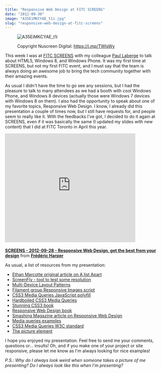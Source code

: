 ```yaml
---
title: "Responsive Web Design at FITC SCREENS"
date: "2012-09-30"
image: "A35EiMKCYAE_t1i.jpg"
slug: "responsive-web-design-at-fitc-screens"
---
```


<figure>

![](images/A35EiMKCYAE_t1i.jpg "A35EiMKCYAE_t1i")

<figcaption>

Copyright Nuscreen Digital: https://j.mp/TWlsWy

</figcaption>

</figure>

This week I was at [FITC SCREENS](https://www.fitc.ca/events/about/?event=134) with my colleague [Paul Laberge](https://twitter.com/plaberge) to talk about HTML5, Windows 8, and Windows Phone. It was my first time at SCREENS, but not my first FITC event, and I must say that the team is always doing an awesome job to bring the tech community together with their amazing events.

As usual I didn't have the time to go see any sessions, but I had the pleasure to talk to many attendees as we had a booth with cool Windows Phone, and Windows 8 devices (actually those were Windows 7 devices with Windows 8 on them). I also had the opportunity to speak about one of my favorite topics, Responsive Web Design. I know, I already did this presentation a couple of times now, but I still have requests for, and people seem to really like it. With the feedbacks I've got, I decided to do it again at SCREENS, even if it was basically the same (I updated my slides with new content) that I did at FITC Toronto in April this year.

<iframe src="https://www.slideshare.net/slideshow/embed_code/key/oPldSfOja5kVM0" width="427" height="356" frameborder="0" marginwidth="0" marginheight="0" scrolling="no" style="border:1px solid #CCC;border-width:1px;margin-bottom:5px;max-width:100%" allowfullscreen></iframe>

**[SCREENS - 2012-09-28 - Responsive Web Design, get the best from your design](https://www.slideshare.net/fredericharper/screens-20120928-responsive-web-design-get-the-best-from-your-design "SCREENS - 2012-09-28 - Responsive Web Design, get the best from your design")** from **[Frédéric Harper](https://www.slideshare.net/fredericharper)**

As usual, a list of resources from my presentation:

- [Ethan Marcotte original article on A list Apart](https://www.alistapart.com/articles/responsive-web-design/)
- [ScreenFly - tool to test some resolution](https://quirktools.com/screenfly/)
- [Multi-Device Layout Patterns](https://www.lukew.com/ff/entry.asp?1514)
- [Filament group Responsive Images script](https://filamentgroup.com/examples/responsive-images/)
- [CSS3 Media Queries JavaScript polyfill](https://code.google.com/p/css3-mediaqueries-js/)
- [Hardboiled CSS3 Media Queries](https://stuffandnonsense.co.uk/blog/about/hardboiled_css3_media_queries)
- [Stunning CSS3 book](https://www.stunningcss3.com/index.php)
- [Responsive Web Design book](https://www.abookapart.com/products/responsive-web-design)
- [Smashing Magazine article on Responsive Web Design](https://www.smashingmagazine.com/2011/07/22/responsive-web-design-techniques-tools-and-design-strategies/)
- [Media queries examples](https://mediaqueri.es/)
- [CSS3 Media Queries W3C standard](https://www.w3.org/TR/css3-mediaqueries/)
- [The picture element](https://dvcs.w3.org/hg/html-proposals/raw-file/tip/responsive-images/responsive-images.html)

I hope you enjoyed my presentation. Feel free to send me your comments, questions or... insults! Oh, and if you make one of your project or site responsive, please let me know as I'm always looking for nice examples!

_P.S.: Why do I always look weird when someone takes a picture of me presenting? Do I always look like this when I'm presenting?_
